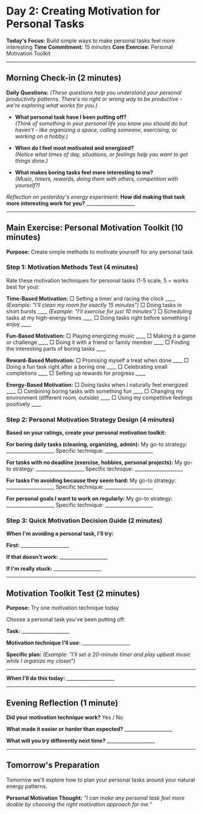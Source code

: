 # Day 2: Creating Motivation for Personal Tasks

**Today's Focus:** Build simple ways to make personal tasks feel more interesting
**Time Commitment:** 15 minutes
**Core Exercise:** Personal Motivation Toolkit

---

## Morning Check-in (2 minutes)

**Daily Questions:** *(These questions help you understand your personal productivity patterns. There's no right or wrong way to be productive - we're exploring what works for you.)*

- **What personal task have I been putting off?**  
  *(Think of something in your personal life you know you should do but haven't - like organizing a space, calling someone, exercising, or working on a hobby.)*

- **When do I feel most motivated and energized?**  
  *(Notice what times of day, situations, or feelings help you want to get things done.)*

- **What makes boring tasks feel more interesting to me?**  
  *(Music, timers, rewards, doing them with others, competition with yourself?)*

*Reflection on yesterday's energy experiment:*
**How did making that task more interesting work for you?** ____________________

---

## Main Exercise: Personal Motivation Toolkit (10 minutes)

**Purpose:** Create simple methods to motivate yourself for any personal task

### Step 1: Motivation Methods Test (4 minutes)

Rate these motivation techniques for personal tasks (1-5 scale, 5 = works best for you):

**Time-Based Motivation:**
□ Setting a timer and racing the clock ____ *(Example: "I'll clean my room for exactly 15 minutes")*
□ Doing tasks in short bursts ____ *(Example: "I'll exercise for just 10 minutes")*
□ Scheduling tasks at my high-energy times ____
□ Doing tasks right before something I enjoy ____

**Fun-Based Motivation:**
□ Playing energizing music ____
□ Making it a game or challenge ____
□ Doing it with a friend or family member ____
□ Finding the interesting parts of boring tasks ____

**Reward-Based Motivation:**
□ Promising myself a treat when done ____
□ Doing a fun task right after a boring one ____
□ Celebrating small completions ____
□ Setting up rewards for progress ____

**Energy-Based Motivation:**
□ Doing tasks when I naturally feel energized ____
□ Combining boring tasks with something fun ____
□ Changing my environment (different room, outside) ____
□ Using my competitive feelings positively ____

### Step 2: Personal Motivation Strategy Design (4 minutes)

**Based on your ratings, create your personal motivation toolkit:**

**For boring daily tasks (cleaning, organizing, admin):**
My go-to strategy: ____________________
Specific technique: ____________________

**For tasks with no deadline (exercise, hobbies, personal projects):**
My go-to strategy: ____________________
Specific technique: ____________________

**For tasks I'm avoiding because they seem hard:**
My go-to strategy: ____________________
Specific technique: ____________________

**For personal goals I want to work on regularly:**
My go-to strategy: ____________________
Specific technique: ____________________

### Step 3: Quick Motivation Decision Guide (2 minutes)

**When I'm avoiding a personal task, I'll try:**

**First:** ____________________

**If that doesn't work:** ____________________

**If I'm really stuck:** ____________________

---

## Motivation Toolkit Test (2 minutes)

**Purpose:** Try one motivation technique today

Choose a personal task you've been putting off:

**Task:** ____________________

**Motivation technique I'll use:** ____________________

**Specific plan:** *(Example: "I'll set a 20-minute timer and play upbeat music while I organize my closet")*
____________________

**When I'll do this today:** ____________________

---

## Evening Reflection (1 minute)

**Did your motivation technique work?** Yes / No

**What made it easier or harder than expected?** ____________________

**What will you try differently next time?** ____________________

---

## Tomorrow's Preparation
Tomorrow we'll explore how to plan your personal tasks around your natural energy patterns.

**Personal Motivation Thought:**
*"I can make any personal task feel more doable by choosing the right motivation approach for me."*
